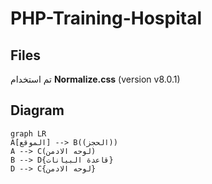 # PHP-Training-Hospital
 
## Files
تم استخدام 
**Normalize.css**   (version v8.0.1)

## Diagram
```mermaid
graph LR
A[الموقع] --> B((الحجز))
A --> C(لوحه الادمن)
B --> D{قاعدة البيانات}
D --> C{لوحه الادمن}
```